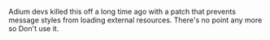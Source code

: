 Adium devs killed this off a long time ago with a patch that prevents message styles from loading external resources. There's no point any more so Don't use it.

